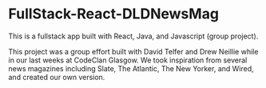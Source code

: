 # FullStack-React-DLDNewsMag
This is a fullstack app built with React, Java, and Javascript (group project).


This project was a group effort built with David Telfer and Drew Neillie while in our last weeks at CodeClan Glasgow. We took inspiration from several news magazines including Slate, The Atlantic, The New Yorker, and Wired, and created our own version. 
